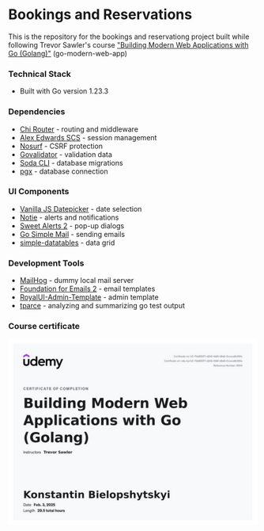 # Bookings and Reservations 

This is the repository for the bookings and reservationg project built while following Trevor Sawler's course ["Building Modern Web Applications with Go (Golang)"](https://www.udemy.com/course/building-modern-web-applications-with-go/) (go-modern-web-app) 

### Technical Stack
- Built with Go version 1.23.3

### Dependencies
- [Chi Router](https://github.com/go-chi/chi/v5) - routing and middleware
- [Alex Edwards SCS](https://github.com/alexedwards/scs/v2) - session management 
- [Nosurf](https://github.com/justinas/nosurf) - CSRF protection
- [Govalidator](https://github.com/asaskevich/govalidator) - validation data
- [Soda CLI](https://gobuffalo.io/documentation/database/soda/) - database migrations
- [pgx](https://github.com/jackc/pgx) - database connection 

### UI Components
- [Vanilla JS Datepicker](https://github.com/mymth/vanillajs-datepicker/) - date selection
- [Notie](https://github.com/jaredreich/notie) - alerts and notifications
- [Sweet Alerts 2](https://sweetalert2.github.io/#download) - pop-up dialogs
- [Go Simple Mail](https://github.com/xhit/go-simple-mail) - sending emails
- [simple-datatables](https://github.com/fiduswriter/simple-datatables) - data grid


### Development Tools
- [MailHog](https://github.com/mailhog/MailHog) - dummy local mail server 
- [Foundation for Emails 2](https://get.foundation/emails.html) - email templates
- [RoyalUI-Admin-Template](https://github.com/BootstrapDash/RoyalUI-Free-Bootstrap-Admin-Template) - admin template
- [tparce](https://github.com/mfridman/tparse) - analyzing and summarizing go test output

### Course certificate

![certificate](docs/cert.jpg)